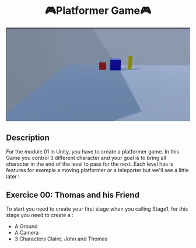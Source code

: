 <h1 align = "center"> 🎮Platformer Game🎮</h1>

<div align = "center">
  <img src="https://github.com/Skellax/42Post-Cursus/blob/main/Unity/unityModule01/Module%2001%20img%2001.png" width=600>
</div>

<h2> Description</h2>

For the module 01 in Unity, you have to create a platformer game. 
In this Game you control 3 different character  and your goal is  to bring all character in the end of the level to pass for the 
next. Each level has is features for exemple a moving platformer or a teleporter but we'll see a little later ! 

<h2>Exercice 00: Thomas and his Friend</h2>

To start you need to create your first stage when you calling Stage1, for this stage you need to create a : 
<ul>
  <li>A Ground</li>
  <li>A Camera</li>
  <li>3 Characters Claire, John and Thomas</li>
</ul>

